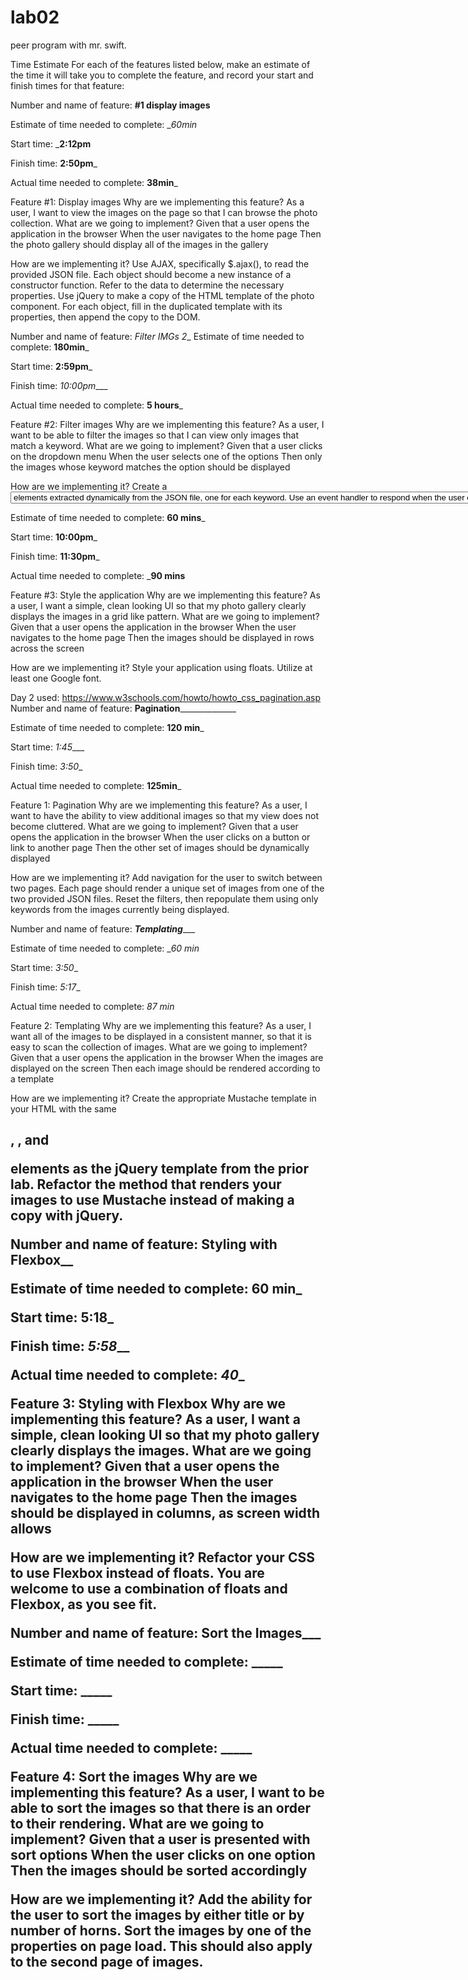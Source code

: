 # lab02
peer program with mr. swift.

Time Estimate
For each of the features listed below, make an estimate of the time it will take you to complete the feature, and record your start and finish times for that feature:

Number and name of feature: ______#1 display images______

Estimate of time needed to complete: __60min_

Start time: ___2:12pm__

Finish time: __2:50pm___

Actual time needed to complete: __38min___

Feature #1: Display images
Why are we implementing this feature?
As a user, I want to view the images on the page so that I can browse the photo collection.
What are we going to implement?
Given that a user opens the application in the browser When the user navigates to the home page Then the photo gallery should display all of the images in the gallery

How are we implementing it?
Use AJAX, specifically $.ajax(), to read the provided JSON file.
Each object should become a new instance of a constructor function. Refer to the data to determine the necessary properties.
Use jQuery to make a copy of the HTML template of the photo component. For each object, fill in the duplicated template with its properties, then append the copy to the DOM.

Number and name of feature: _Filter IMGs 2__
Estimate of time needed to complete: __180min___

Start time: __2:59pm___

Finish time: _10:00pm____

Actual time needed to complete: __5 hours___

Feature #2: Filter images
Why are we implementing this feature?
As a user, I want to be able to filter the images so that I can view only images that match a keyword.
What are we going to implement?
Given that a user clicks on the dropdown menu When the user selects one of the options Then only the images whose keyword matches the option should be displayed

How are we implementing it?
Create a <select> element which contains unique <option> elements extracted dynamically from the JSON file, one for each keyword.
Use an event handler to respond when the user chooses an option from the select menu. Hide all of the images, then show those whose keyword matches the option chosen.


Estimate of time needed to complete: __60 mins___

Start time: __10:00pm___

Finish time: __11:30pm___

Actual time needed to complete: ___90 mins__

Feature #3: Style the application
Why are we implementing this feature?
As a user, I want a simple, clean looking UI so that my photo gallery clearly displays the images in a grid like pattern.
What are we going to implement?
Given that a user opens the application in the browser When the user navigates to the home page Then the images should be displayed in rows across the screen

How are we implementing it?
Style your application using floats.
Utilize at least one Google font.

Day 2
used: https://www.w3schools.com/howto/howto_css_pagination.asp
Number and name of feature: ____Pagination__________________

Estimate of time needed to complete: __120 min___

Start time: _1:45____

Finish time: _3:50__

Actual time needed to complete: __125min___

Feature 1: Pagination
Why are we implementing this feature?
As a user, I want to have the ability to view additional images so that my view does not become cluttered.
What are we going to implement?
Given that a user opens the application in the browser When the user clicks on a button or link to another page Then the other set of images should be dynamically displayed

How are we implementing it?
Add navigation for the user to switch between two pages. Each page should render a unique set of images from one of the two provided JSON files.
Reset the filters, then repopulate them using only keywords from the images currently being displayed.

Number and name of feature: _______Templating__________

Estimate of time needed to complete: __60 min_

Start time: _3:50__

Finish time: _5:17__

Actual time needed to complete: _87 min_

Feature 2: Templating
Why are we implementing this feature?
As a user, I want all of the images to be displayed in a consistent manner, so that it is easy to scan the collection of images.
What are we going to implement?
Given that a user opens the application in the browser When the images are displayed on the screen Then each image should be rendered according to a template

How are we implementing it?
Create the appropriate Mustache template in your HTML with the same <h2>, <img>, and <p> elements as the jQuery template from the prior lab.
Refactor the method that renders your images to use Mustache instead of making a copy with jQuery.

Number and name of feature: ______Styling with Flexbox________

Estimate of time needed to complete: __60 min___

Start time: __5:18___

Finish time: _5:58___

Actual time needed to complete: _40__

Feature 3: Styling with Flexbox
Why are we implementing this feature?
As a user, I want a simple, clean looking UI so that my photo gallery clearly displays the images.
What are we going to implement?
Given that a user opens the application in the browser When the user navigates to the home page Then the images should be displayed in columns, as screen width allows

How are we implementing it?
Refactor your CSS to use Flexbox instead of floats. You are welcome to use a combination of floats and Flexbox, as you see fit.

Number and name of feature: ________Sort the Images___________

Estimate of time needed to complete: _____

Start time: _____

Finish time: _____

Actual time needed to complete: _____

Feature 4: Sort the images
Why are we implementing this feature?
As a user, I want to be able to sort the images so that there is an order to their rendering.
What are we going to implement?
Given that a user is presented with sort options When the user clicks on one option Then the images should be sorted accordingly

How are we implementing it?
Add the ability for the user to sort the images by either title or by number of horns.
Sort the images by one of the properties on page load. This should also apply to the second page of images.
